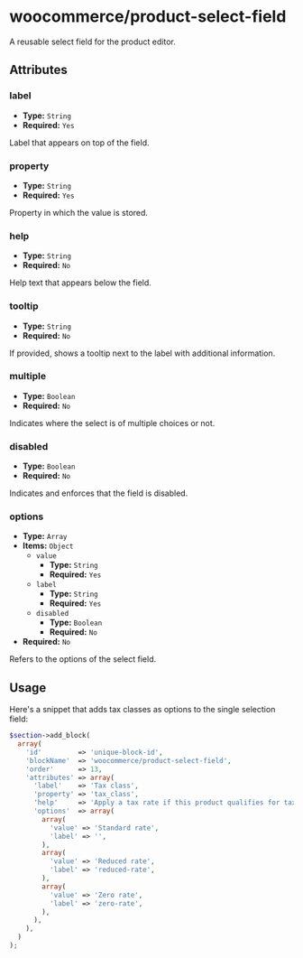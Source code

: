 # woocommerce/product-select-field

A reusable select field for the product editor.

## Attributes

### label

-   **Type:** `String`
-   **Required:** `Yes`

Label that appears on top of the field.

### property

-   **Type:** `String`
-   **Required:** `Yes`

Property in which the value is stored.

### help

-   **Type:** `String`
-   **Required:** `No`

Help text that appears below the field.

### tooltip

- **Type:** `String`
- **Required:** `No`

If provided, shows a tooltip next to the label with additional information.

### multiple

-   **Type:** `Boolean`
-   **Required:** `No`

Indicates where the select is of multiple choices or not.

### disabled

-   **Type:** `Boolean`
-   **Required:** `No`

Indicates and enforces that the field is disabled.

### options

-   **Type:** `Array`
-   **Items:** `Object`
    -   `value`
        -   **Type:** `String`
        -   **Required:** `Yes`
    -   `label`
        -   **Type:** `String`
        -   **Required:** `Yes`
    -   `disabled`
        -   **Type:** `Boolean`
        -   **Required:** `No`
-   **Required:** `No`

Refers to the options of the select field.

## Usage

Here's a snippet that adds tax classes as options to the
single selection field:

```php
$section->add_block(
  array(
    'id'         => 'unique-block-id',
    'blockName'  => 'woocommerce/product-select-field',
    'order'      => 13,
    'attributes' => array(
      'label'    => 'Tax class',
      'property' => 'tax_class',
      'help'     => 'Apply a tax rate if this product qualifies for tax reduction or exemption.',
      'options'  => array(
        array(
          'value' => 'Standard rate',
          'label' => '',
        ),
        array(
          'value' => 'Reduced rate',
          'label' => 'reduced-rate',
        ),
        array(
          'value' => 'Zero rate',
          'label' => 'zero-rate',
        ),
      ),
    ),
  )
);
```
